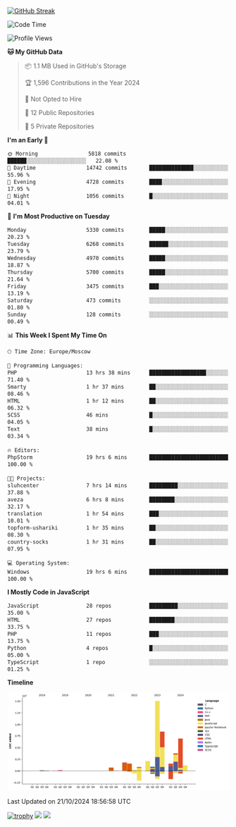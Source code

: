 [![GitHub Streak](https://github-readme-streak-stats.herokuapp.com/?user=yogik10)](https://git.io/streak-stats)
<!--START_SECTION:waka-->
![Code Time](http://img.shields.io/badge/Code%20Time-935%20hrs%2011%20mins-blue)

![Profile Views](http://img.shields.io/badge/Profile%20Views-0-blue)

**🐱 My GitHub Data** 

> 📦 1.1 MB Used in GitHub's Storage 
 > 
> 🏆 1,596 Contributions in the Year 2024
 > 
> 🚫 Not Opted to Hire
 > 
> 📜 12 Public Repositories 
 > 
> 🔑 5 Private Repositories 
 > 
**I'm an Early 🐤** 

```text
🌞 Morning                5818 commits        ██████░░░░░░░░░░░░░░░░░░░   22.08 % 
🌆 Daytime                14742 commits       ██████████████░░░░░░░░░░░   55.96 % 
🌃 Evening                4728 commits        ████░░░░░░░░░░░░░░░░░░░░░   17.95 % 
🌙 Night                  1056 commits        █░░░░░░░░░░░░░░░░░░░░░░░░   04.01 % 
```
📅 **I'm Most Productive on Tuesday** 

```text
Monday                   5330 commits        █████░░░░░░░░░░░░░░░░░░░░   20.23 % 
Tuesday                  6268 commits        ██████░░░░░░░░░░░░░░░░░░░   23.79 % 
Wednesday                4970 commits        █████░░░░░░░░░░░░░░░░░░░░   18.87 % 
Thursday                 5700 commits        █████░░░░░░░░░░░░░░░░░░░░   21.64 % 
Friday                   3475 commits        ███░░░░░░░░░░░░░░░░░░░░░░   13.19 % 
Saturday                 473 commits         ░░░░░░░░░░░░░░░░░░░░░░░░░   01.80 % 
Sunday                   128 commits         ░░░░░░░░░░░░░░░░░░░░░░░░░   00.49 % 
```


📊 **This Week I Spent My Time On** 

```text
🕑︎ Time Zone: Europe/Moscow

💬 Programming Languages: 
PHP                      13 hrs 38 mins      ██████████████████░░░░░░░   71.40 % 
Smarty                   1 hr 37 mins        ██░░░░░░░░░░░░░░░░░░░░░░░   08.46 % 
HTML                     1 hr 12 mins        ██░░░░░░░░░░░░░░░░░░░░░░░   06.32 % 
SCSS                     46 mins             █░░░░░░░░░░░░░░░░░░░░░░░░   04.05 % 
Text                     38 mins             █░░░░░░░░░░░░░░░░░░░░░░░░   03.34 % 

🔥 Editors: 
PhpStorm                 19 hrs 6 mins       █████████████████████████   100.00 % 

🐱‍💻 Projects: 
sluhcenter               7 hrs 14 mins       █████████░░░░░░░░░░░░░░░░   37.88 % 
aveza                    6 hrs 8 mins        ████████░░░░░░░░░░░░░░░░░   32.17 % 
translation              1 hr 54 mins        ███░░░░░░░░░░░░░░░░░░░░░░   10.01 % 
topform-ushariki         1 hr 35 mins        ██░░░░░░░░░░░░░░░░░░░░░░░   08.30 % 
country-socks            1 hr 31 mins        ██░░░░░░░░░░░░░░░░░░░░░░░   07.95 % 

💻 Operating System: 
Windows                  19 hrs 6 mins       █████████████████████████   100.00 % 
```

**I Mostly Code in JavaScript** 

```text
JavaScript               28 repos            █████████░░░░░░░░░░░░░░░░   35.00 % 
HTML                     27 repos            ████████░░░░░░░░░░░░░░░░░   33.75 % 
PHP                      11 repos            ███░░░░░░░░░░░░░░░░░░░░░░   13.75 % 
Python                   4 repos             █░░░░░░░░░░░░░░░░░░░░░░░░   05.00 % 
TypeScript               1 repo              ░░░░░░░░░░░░░░░░░░░░░░░░░   01.25 % 
```



**Timeline**

![Lines of Code chart](https://raw.githubusercontent.com/Yogik10/Yogik10/main/assets/bar_graph.png)


 Last Updated on 21/10/2024 18:56:58 UTC
<!--END_SECTION:waka-->
[![trophy](https://github-profile-trophy.vercel.app/?username=yogik10)](https://github.com/ryo-ma/github-profile-trophy)
![](https://github-profile-summary-cards.vercel.app/api/cards/profile-details?username=yogik10&theme=solarized_dark)
![](https://github-profile-summary-cards.vercel.app/api/cards/most-commit-language?username=yogik10&theme=solarized_dark)


